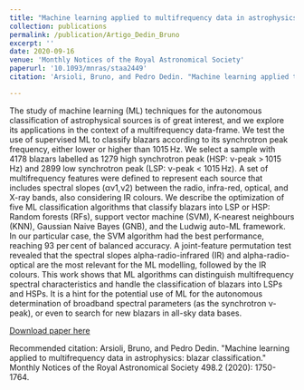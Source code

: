 ```yaml
---
title: "Machine learning applied to multifrequency data in astrophysics: blazar classification"
collection: publications
permalink: /publication/Artigo_Dedin_Bruno
excerpt: ''
date: 2020-09-16
venue: 'Monthly Notices of the Royal Astronomical Society'
paperurl: '10.1093/mnras/staa2449'
citation: 'Arsioli, Bruno, and Pedro Dedin. "Machine learning applied to multifrequency data in astrophysics: blazar classification." Monthly Notices of the Royal Astronomical Society 498.2 (2020): 1750-1764.'

---
```

The study of machine learning (ML) techniques for the autonomous classification of astrophysical sources is of great interest, and we explore its applications in the context of a multifrequency data-frame. We test the use of supervised ML to classify blazars according to its synchrotron peak frequency, either lower or higher than 1015 Hz. We select a sample with 4178 blazars labelled as 1279 high synchrotron peak (HSP: ν-peak > 1015 Hz) and 2899 low synchrotron peak (LSP: ν-peak < 1015 Hz). A set of multifrequency features were defined to represent each source that includes spectral slopes (⁠αν1,ν2⁠) between the radio, infra-red, optical, and X-ray bands, also considering IR colours. We describe the optimization of five ML classification algorithms that classify blazars into LSP or HSP: Random forests (RFs), support vector machine (SVM), K-nearest neighbours (KNN), Gaussian Naive Bayes (GNB), and the Ludwig auto-ML framework. In our particular case, the SVM algorithm had the best performance, reaching 93 per cent of balanced accuracy. A joint-feature permutation test revealed that the spectral slopes alpha-radio-infrared (IR) and alpha-radio-optical are the most relevant for the ML modelling, followed by the IR colours. This work shows that ML algorithms can distinguish multifrequency spectral characteristics and handle the classification of blazars into LSPs and HSPs. It is a hint for the potential use of ML for the autonomous determination of broadband spectral parameters (as the synchrotron ν-peak), or even to search for new blazars in all-sky data bases.

[Download paper here](10.1093/mnras/staa2449)

Recommended citation: Arsioli, Bruno, and Pedro Dedin. "Machine learning applied to multifrequency data in astrophysics: blazar classification." Monthly Notices of the Royal Astronomical Society 498.2 (2020): 1750-1764.
